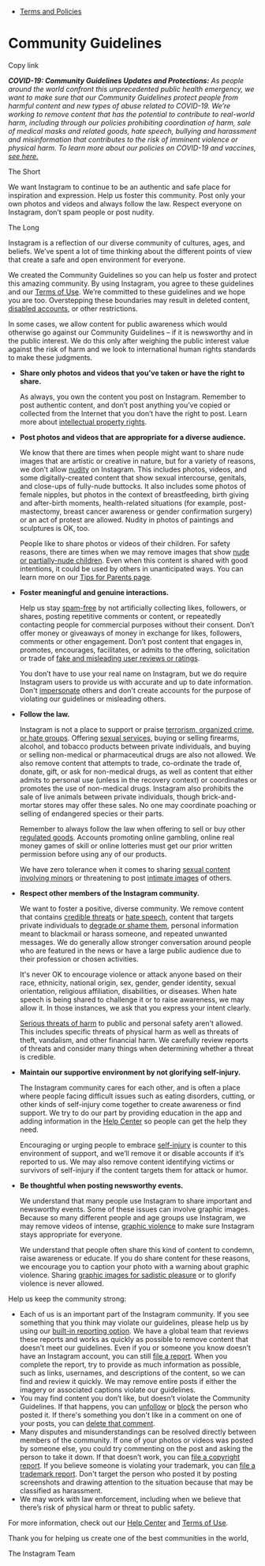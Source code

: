 *   [Terms and Policies](https://help.instagram.com/1417489251945243/?helpref=breadcrumb)

Community Guidelines
====================

Copy link

_**COVID-19: Community Guidelines Updates and Protections:** As people around the world confront this unprecedented public health emergency, we want to make sure that our Community Guidelines protect people from harmful content and new types of abuse related to COVID-19. We’re working to remove content that has the potential to contribute to real-world harm, including through our policies prohibiting coordination of harm, sale of medical masks and related goods, hate speech, bullying and harassment and misinformation that contributes to the risk of imminent violence or physical harm. To learn more about our policies on COVID-19 and vaccines, [see here.](https://help.instagram.com/697825587576762?helpref=faq_content)_

The Short

We want Instagram to continue to be an authentic and safe place for inspiration and expression. Help us foster this community. Post only your own photos and videos and always follow the law. Respect everyone on Instagram, don’t spam people or post nudity.

The Long

Instagram is a reflection of our diverse community of cultures, ages, and beliefs. We’ve spent a lot of time thinking about the different points of view that create a safe and open environment for everyone.

We created the Community Guidelines so you can help us foster and protect this amazing community. By using Instagram, you agree to these guidelines and our [Terms of Use](https://www.instagram.com/legal/terms). We’re committed to these guidelines and we hope you are too. Overstepping these boundaries may result in deleted content, [disabled accounts](https://help.instagram.com/366993040048856?helpref=faq_content), or other restrictions.

In some cases, we allow content for public awareness which would otherwise go against our Community Guidelines – if it is newsworthy and in the public interest. We do this only after weighing the public interest value against the risk of harm and we look to international human rights standards to make these judgments.

*   **Share only photos and videos that you’ve taken or have the right to share.**
    
    As always, you own the content you post on Instagram. Remember to post authentic content, and don’t post anything you’ve copied or collected from the Internet that you don’t have the right to post. Learn more about [intellectual property rights](https://help.instagram.com/126382350847838?helpref=faq_content).
    
*   **Post photos and videos that are appropriate for a diverse audience.**
    
    We know that there are times when people might want to share nude images that are artistic or creative in nature, but for a variety of reasons, we don’t allow [nudity](https://l.instagram.com/?u=https%3A%2F%2Fwww.facebook.com%2Fcommunitystandards%2Fadult_nudity_sexual_activity&e=AT1WiZ2M29N5yGsL7DT-syWFbJCeJHwY7iHdYiiZxu7RcslBcM88_w2GaTPyCRQ3uORpY_W87GJxjN4NXD8e67uUdg6KKWYAY2b8SdwuXXPkXskZK78FCcL9svq-XrvBvoYUO-kOOAzgOVZaLHHWdAUMh7CvpsjEyf-72w) on Instagram. This includes photos, videos, and some digitally-created content that show sexual intercourse, genitals, and close-ups of fully-nude buttocks. It also includes some photos of female nipples, but photos in the context of breastfeeding, birth giving and after-birth moments, health-related situations (for example, post-mastectomy, breast cancer awareness or gender confirmation surgery) or an act of protest are allowed. Nudity in photos of paintings and sculptures is OK, too.
    
    People like to share photos or videos of their children. For safety reasons, there are times when we may remove images that show [nude or partially-nude children](https://l.instagram.com/?u=https%3A%2F%2Fwww.facebook.com%2Fcommunitystandards%2Fchild_nudity_sexual_exploitation&e=AT1WiZ2M29N5yGsL7DT-syWFbJCeJHwY7iHdYiiZxu7RcslBcM88_w2GaTPyCRQ3uORpY_W87GJxjN4NXD8e67uUdg6KKWYAY2b8SdwuXXPkXskZK78FCcL9svq-XrvBvoYUO-kOOAzgOVZaLHHWdAUMh7CvpsjEyf-72w). Even when this content is shared with good intentions, it could be used by others in unanticipated ways. You can learn more on our [Tips for Parents page](https://help.instagram.com/154475974694511/?helpref=faq_content).
    
*   **Foster meaningful and genuine interactions.**
    
    Help us stay [spam-free](https://l.instagram.com/?u=https%3A%2F%2Fwww.facebook.com%2Fcommunitystandards%2Fspam&e=AT1WiZ2M29N5yGsL7DT-syWFbJCeJHwY7iHdYiiZxu7RcslBcM88_w2GaTPyCRQ3uORpY_W87GJxjN4NXD8e67uUdg6KKWYAY2b8SdwuXXPkXskZK78FCcL9svq-XrvBvoYUO-kOOAzgOVZaLHHWdAUMh7CvpsjEyf-72w) by not artificially collecting likes, followers, or shares, posting repetitive comments or content, or repeatedly contacting people for commercial purposes without their consent. Don’t offer money or giveaways of money in exchange for likes, followers, comments or other engagement. Don’t post content that engages in, promotes, encourages, facilitates, or admits to the offering, solicitation or trade of [fake and misleading user reviews or ratings](https://l.instagram.com/?u=https%3A%2F%2Fwww.facebook.com%2Fcommunitystandards%2Ffraud_deception&e=AT1WiZ2M29N5yGsL7DT-syWFbJCeJHwY7iHdYiiZxu7RcslBcM88_w2GaTPyCRQ3uORpY_W87GJxjN4NXD8e67uUdg6KKWYAY2b8SdwuXXPkXskZK78FCcL9svq-XrvBvoYUO-kOOAzgOVZaLHHWdAUMh7CvpsjEyf-72w).
    
    You don’t have to use your real name on Instagram, but we do require Instagram users to provide us with accurate and up to date information. Don't [impersonate](https://l.instagram.com/?u=https%3A%2F%2Fwww.facebook.com%2Fcommunitystandards%2Fmisrepresentation&e=AT1WiZ2M29N5yGsL7DT-syWFbJCeJHwY7iHdYiiZxu7RcslBcM88_w2GaTPyCRQ3uORpY_W87GJxjN4NXD8e67uUdg6KKWYAY2b8SdwuXXPkXskZK78FCcL9svq-XrvBvoYUO-kOOAzgOVZaLHHWdAUMh7CvpsjEyf-72w) others and don't create accounts for the purpose of violating our guidelines or misleading others.
    
*   **Follow the law.**
    
    Instagram is not a place to support or praise [terrorism, organized crime, or hate groups](https://l.instagram.com/?u=https%3A%2F%2Fwww.facebook.com%2Fcommunitystandards%2Fdangerous_individuals_organizations&e=AT1WiZ2M29N5yGsL7DT-syWFbJCeJHwY7iHdYiiZxu7RcslBcM88_w2GaTPyCRQ3uORpY_W87GJxjN4NXD8e67uUdg6KKWYAY2b8SdwuXXPkXskZK78FCcL9svq-XrvBvoYUO-kOOAzgOVZaLHHWdAUMh7CvpsjEyf-72w). Offering [sexual services](https://l.instagram.com/?u=https%3A%2F%2Fwww.facebook.com%2Fcommunitystandards%2Fsexual_solicitation&e=AT1WiZ2M29N5yGsL7DT-syWFbJCeJHwY7iHdYiiZxu7RcslBcM88_w2GaTPyCRQ3uORpY_W87GJxjN4NXD8e67uUdg6KKWYAY2b8SdwuXXPkXskZK78FCcL9svq-XrvBvoYUO-kOOAzgOVZaLHHWdAUMh7CvpsjEyf-72w), buying or selling firearms, alcohol, and tobacco products between private individuals, and buying or selling non-medical or pharmaceutical drugs are also not allowed. We also remove content that attempts to trade, co-ordinate the trade of, donate, gift, or ask for non-medical drugs, as well as content that either admits to personal use (unless in the recovery context) or coordinates or promotes the use of non-medical drugs. Instagram also prohibits the sale of live animals between private individuals, though brick-and-mortar stores may offer these sales. No one may coordinate poaching or selling of endangered species or their parts.
    
    Remember to always follow the law when offering to sell or buy other [regulated goods](https://l.instagram.com/?u=https%3A%2F%2Fwww.facebook.com%2Fcommunitystandards%2Fregulated_goods&e=AT1WiZ2M29N5yGsL7DT-syWFbJCeJHwY7iHdYiiZxu7RcslBcM88_w2GaTPyCRQ3uORpY_W87GJxjN4NXD8e67uUdg6KKWYAY2b8SdwuXXPkXskZK78FCcL9svq-XrvBvoYUO-kOOAzgOVZaLHHWdAUMh7CvpsjEyf-72w). Accounts promoting online gambling, online real money games of skill or online lotteries must get our prior written permission before using any of our products.
    
    We have zero tolerance when it comes to sharing [sexual content involving minors](https://l.instagram.com/?u=https%3A%2F%2Fwww.facebook.com%2Fcommunitystandards%2Fchild_nudity_sexual_exploitation&e=AT1WiZ2M29N5yGsL7DT-syWFbJCeJHwY7iHdYiiZxu7RcslBcM88_w2GaTPyCRQ3uORpY_W87GJxjN4NXD8e67uUdg6KKWYAY2b8SdwuXXPkXskZK78FCcL9svq-XrvBvoYUO-kOOAzgOVZaLHHWdAUMh7CvpsjEyf-72w) or threatening to post [intimate images](https://l.instagram.com/?u=https%3A%2F%2Fwww.facebook.com%2Fcommunitystandards%2Fsexual_exploitation_adults&e=AT1WiZ2M29N5yGsL7DT-syWFbJCeJHwY7iHdYiiZxu7RcslBcM88_w2GaTPyCRQ3uORpY_W87GJxjN4NXD8e67uUdg6KKWYAY2b8SdwuXXPkXskZK78FCcL9svq-XrvBvoYUO-kOOAzgOVZaLHHWdAUMh7CvpsjEyf-72w) of others.
    
*   **Respect other members of the Instagram community.**
    
    We want to foster a positive, diverse community. We remove content that contains [credible threats](https://l.instagram.com/?u=https%3A%2F%2Fwww.facebook.com%2Fcommunitystandards%2Fcredible_violence&e=AT1WiZ2M29N5yGsL7DT-syWFbJCeJHwY7iHdYiiZxu7RcslBcM88_w2GaTPyCRQ3uORpY_W87GJxjN4NXD8e67uUdg6KKWYAY2b8SdwuXXPkXskZK78FCcL9svq-XrvBvoYUO-kOOAzgOVZaLHHWdAUMh7CvpsjEyf-72w) or [hate speech](https://l.instagram.com/?u=https%3A%2F%2Fwww.facebook.com%2Fcommunitystandards%2Fhate_speech&e=AT1WiZ2M29N5yGsL7DT-syWFbJCeJHwY7iHdYiiZxu7RcslBcM88_w2GaTPyCRQ3uORpY_W87GJxjN4NXD8e67uUdg6KKWYAY2b8SdwuXXPkXskZK78FCcL9svq-XrvBvoYUO-kOOAzgOVZaLHHWdAUMh7CvpsjEyf-72w), content that targets private individuals to [degrade or shame them](https://l.instagram.com/?u=https%3A%2F%2Fwww.facebook.com%2Fcommunitystandards%2Fbullying&e=AT1WiZ2M29N5yGsL7DT-syWFbJCeJHwY7iHdYiiZxu7RcslBcM88_w2GaTPyCRQ3uORpY_W87GJxjN4NXD8e67uUdg6KKWYAY2b8SdwuXXPkXskZK78FCcL9svq-XrvBvoYUO-kOOAzgOVZaLHHWdAUMh7CvpsjEyf-72w), personal information meant to blackmail or harass someone, and repeated unwanted messages. We do generally allow stronger conversation around people who are featured in the news or have a large public audience due to their profession or chosen activities.
    
    It's never OK to encourage violence or attack anyone based on their race, ethnicity, national origin, sex, gender, gender identity, sexual orientation, religious affiliation, disabilities, or diseases. When hate speech is being shared to challenge it or to raise awareness, we may allow it. In those instances, we ask that you express your intent clearly.
    
    [Serious threats of harm](https://l.instagram.com/?u=https%3A%2F%2Fwww.facebook.com%2Fcommunitystandards%2Fcredible_violence&e=AT1WiZ2M29N5yGsL7DT-syWFbJCeJHwY7iHdYiiZxu7RcslBcM88_w2GaTPyCRQ3uORpY_W87GJxjN4NXD8e67uUdg6KKWYAY2b8SdwuXXPkXskZK78FCcL9svq-XrvBvoYUO-kOOAzgOVZaLHHWdAUMh7CvpsjEyf-72w) to public and personal safety aren't allowed. This includes specific threats of physical harm as well as threats of theft, vandalism, and other financial harm. We carefully review reports of threats and consider many things when determining whether a threat is credible.
    
*   **Maintain our supportive environment by not glorifying self-injury.**
    
    The Instagram community cares for each other, and is often a place where people facing difficult issues such as eating disorders, cutting, or other kinds of self-injury come together to create awareness or find support. We try to do our part by providing education in the app and adding information in the [Help Center](https://help.instagram.com/) so people can get the help they need.
    
    Encouraging or urging people to embrace [self-injury](https://l.instagram.com/?u=https%3A%2F%2Fwww.facebook.com%2Fcommunitystandards%2Fsuicide_self_injury_violence&e=AT1WiZ2M29N5yGsL7DT-syWFbJCeJHwY7iHdYiiZxu7RcslBcM88_w2GaTPyCRQ3uORpY_W87GJxjN4NXD8e67uUdg6KKWYAY2b8SdwuXXPkXskZK78FCcL9svq-XrvBvoYUO-kOOAzgOVZaLHHWdAUMh7CvpsjEyf-72w) is counter to this environment of support, and we’ll remove it or disable accounts if it’s reported to us. We may also remove content identifying victims or survivors of self-injury if the content targets them for attack or humor.
    
*   **Be thoughtful when posting newsworthy events.**
    
    We understand that many people use Instagram to share important and newsworthy events. Some of these issues can involve graphic images. Because so many different people and age groups use Instagram, we may remove videos of intense, [graphic violence](https://l.instagram.com/?u=https%3A%2F%2Fwww.facebook.com%2Fcommunitystandards%2Fgraphic_violence&e=AT1WiZ2M29N5yGsL7DT-syWFbJCeJHwY7iHdYiiZxu7RcslBcM88_w2GaTPyCRQ3uORpY_W87GJxjN4NXD8e67uUdg6KKWYAY2b8SdwuXXPkXskZK78FCcL9svq-XrvBvoYUO-kOOAzgOVZaLHHWdAUMh7CvpsjEyf-72w) to make sure Instagram stays appropriate for everyone.
    
    We understand that people often share this kind of content to condemn, raise awareness or educate. If you do share content for these reasons, we encourage you to caption your photo with a warning about graphic violence. Sharing [graphic images for sadistic pleasure](https://l.instagram.com/?u=https%3A%2F%2Fwww.facebook.com%2Fcommunitystandards%2Fcruel_insensitive&e=AT1WiZ2M29N5yGsL7DT-syWFbJCeJHwY7iHdYiiZxu7RcslBcM88_w2GaTPyCRQ3uORpY_W87GJxjN4NXD8e67uUdg6KKWYAY2b8SdwuXXPkXskZK78FCcL9svq-XrvBvoYUO-kOOAzgOVZaLHHWdAUMh7CvpsjEyf-72w) or to glorify violence is never allowed.
    

Help us keep the community strong:

*   Each of us is an important part of the Instagram community. If you see something that you think may violate our guidelines, please help us by using our [built-in reporting option](https://help.instagram.com/165828726894770?helpref=faq_content). We have a global team that reviews these reports and works as quickly as possible to remove content that doesn’t meet our guidelines. Even if you or someone you know doesn’t have an Instagram account, you can still [file a report](https://help.instagram.com/contact/383679321740945). When you complete the report, try to provide as much information as possible, such as links, usernames, and descriptions of the content, so we can find and review it quickly. We may remove entire posts if either the imagery or associated captions violate our guidelines.
*   You may find content you don’t like, but doesn’t violate the Community Guidelines. If that happens, you can [unfollow](https://help.instagram.com/286340048138725?helpref=faq_content) or [block](https://help.instagram.com/426700567389543/?helpref=faq_content) the person who posted it. If there's something you don't like in a comment on one of your posts, you can [delete that comment](https://help.instagram.com/289098941190483?helpref=faq_content).
*   Many disputes and misunderstandings can be resolved directly between members of the community. If one of your photos or videos was posted by someone else, you could try commenting on the post and asking the person to take it down. If that doesn’t work, you can [file a copyright report](https://help.instagram.com/126382350847838?helpref=faq_content). If you believe someone is violating your trademark, you can [file a trademark report](https://help.instagram.com/222826637847963?helpref=faq_content). Don't target the person who posted it by posting screenshots and drawing attention to the situation because that may be classified as harassment.
*   We may work with law enforcement, including when we believe that there’s risk of physical harm or threat to public safety.

For more information, check out our [Help Center](https://help.instagram.com/) and [Terms of Use](https://l.instagram.com/?u=http%3A%2F%2Finstagram.com%2Flegal%2Fterms%2F%23&e=AT1WiZ2M29N5yGsL7DT-syWFbJCeJHwY7iHdYiiZxu7RcslBcM88_w2GaTPyCRQ3uORpY_W87GJxjN4NXD8e67uUdg6KKWYAY2b8SdwuXXPkXskZK78FCcL9svq-XrvBvoYUO-kOOAzgOVZaLHHWdAUMh7CvpsjEyf-72w).

Thank you for helping us create one of the best communities in the world,

The Instagram Team